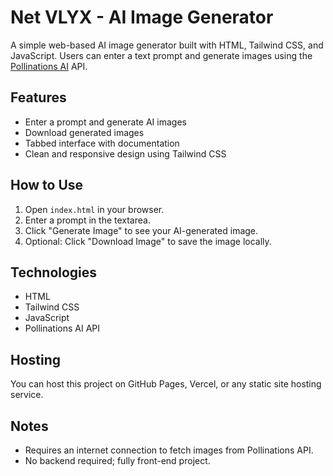 # Net VLYX - AI Image Generator

A simple web-based AI image generator built with HTML, Tailwind CSS, and JavaScript. Users can enter a text prompt and generate images using the [Pollinations AI](https://pollinations.ai/) API.

## Features
- Enter a prompt and generate AI images
- Download generated images
- Tabbed interface with documentation
- Clean and responsive design using Tailwind CSS

## How to Use
1. Open `index.html` in your browser.
2. Enter a prompt in the textarea.
3. Click "Generate Image" to see your AI-generated image.
4. Optional: Click "Download Image" to save the image locally.

## Technologies
- HTML
- Tailwind CSS
- JavaScript
- Pollinations AI API

## Hosting
You can host this project on GitHub Pages, Vercel, or any static site hosting service.

## Notes
- Requires an internet connection to fetch images from Pollinations API.
- No backend required; fully front-end project.
